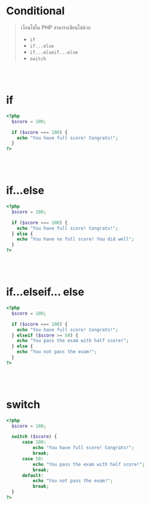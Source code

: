 # Conditional

> เงื่อนไขใน PHP สามารถเขียนได้ด้วย
>
> - `if`
> - `if...else`
> - `if...elseif...else`
> - `switch`

<br><br>

# if

```php
<?php
  $score = 100;

  if ($score === 100) {
    echo "You have full score! Congrats!";
  }
?>
```

<br><br>

# if...else

```php
<?php
  $score = 100;

  if ($score === 100) {
    echo "You have full score! Congrats!";
  } else {
    echo "You have no full score! You did well";
  }
?>
```

<br><br>

# if...elseif... else

```php
<?php
  $score = 100;

  if ($score === 100) {
    echo "You have full score! Congrats!";
  } elseif ($score >= 50) {
    echo "You pass the exam with half score!";
  } else {
    echo "You not pass the exam!";
  }
?>
```

<br><br>

# switch

```php
<?php
  $score = 100;

  switch ($score) {
      case 100:
          echo "You have full score! Congrats!";
          break;
      case 50:
          echo "You pass the exam with half score!";
          break;
      default:
          echo "You not pass the exam!";
          break;
  }
?>
```
